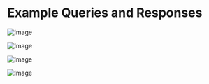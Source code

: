 # Example Queries and Responses

![Image](https://github.com/user-attachments/assets/e954d2bf-a878-4738-8046-5c710394ed40)

![Image](https://github.com/user-attachments/assets/13744c68-9ef6-4b11-af94-33c3295c95f8)

![Image](https://github.com/user-attachments/assets/14f25b90-d69d-4246-879e-dfd567650357)

![Image](https://github.com/user-attachments/assets/4f34944c-a2b0-47fc-a357-ac886b5f288e)